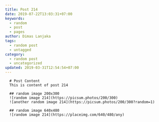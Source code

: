 ```yaml
---
title: Post 214
date: 2019-07-22T13:03:31+07:00
keywords:
  - random
  - post
  - pages
author: Dimas Lanjaka
tags:
  - random post
  - untagged
category:
  - random post
  - uncategorized
updated: 2019-03-31T12:54:54+07:00
---
```


      # Post Content
      This is content of post 214

      ## random image 200x300
      ![random image 214](https://picsum.photos/200/300)
      ![another random image 214](https://picsum.photos/200/300?random=1)

      ## random image 640x480
      ![random image 214](https://placeimg.com/640/480/any)
      
